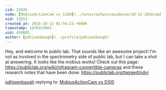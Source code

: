 ```yaml
---
cid: 15636
node: [MobiusActionCam vs S100](../notes/ashwinvasudevan/10-12-2016/mobiusactioncam-vs-s100)
nid: 13553
created_at: 2016-10-13 01:54:23 +0000
timestamp: 1476323663
uid: 459085
author: [pdhixenbaugh](../profile/pdhixenbaugh)
---
```


Hey, and welcome to public lab. That sounds like an awesome project! I'm not as involved in the spectrometry side of public lab, but I can take a shot at answering. It looks like the mobius works! Check out this page: https://publiclab.org/wiki/infragram-convertible-cameras and these research notes that have been done: https://publiclab.org/tagged/ndvi

[pdhixenbaugh](../profile/pdhixenbaugh) replying to: [MobiusActionCam vs S100](../notes/ashwinvasudevan/10-12-2016/mobiusactioncam-vs-s100)

